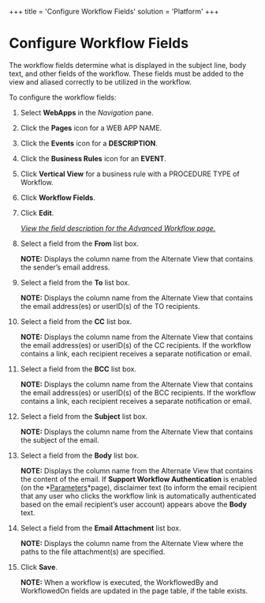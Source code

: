 +++
title = 'Configure Workflow Fields'
solution = 'Platform'
+++

# Configure Workflow Fields

The workflow fields determine what is displayed in the subject line,
body text, and other fields of the workflow. These fields must be added
to the view and aliased correctly to be utilized in the workflow.

To configure the workflow fields:

1.  Select **WebApps** in the *Navigation* pane.

2.  Click the **Pages** icon for a WEB APP NAME.

3.  Click the **Events** icon for a **DESCRIPTION**.

4.  Click the **Business Rules** icon for an **EVENT**.

5.  Click **Vertical View** for a business rule with a PROCEDURE TYPE of
    Workflow.

6.  Click **Workflow Fields**.

7.  Click **Edit**.
    
    *[View the field description for the Advanced Workflow
    page.](../Page_Desc/Advanced_Workflow.htm)*

8.  Select a field from the **From** list box.
    
    **NOTE:** Displays the column name from the Alternate View that
    contains the sender’s email address.

9.  Select a field from the **To** list box.
    
    **NOTE:** Displays the column name from the Alternate View that
    contains the email address(es) or userID(s) of the TO recipients.

10. Select a field from the **CC** list box.
    
    **NOTE:** Displays the column name from the Alternate View that
    contains the email address(es) or userID(s) of the CC recipients. If
    the workflow contains a link, each recipient receives a separate
    notification or email.

11. Select a field from the **BCC** list box.
    
    **NOTE:** Displays the column name from the Alternate View that
    contains the email address(es) or userID(s) of the BCC recipients.
    If the workflow contains a link, each recipient receives a separate
    notification or email. 

12. Select a field from the **Subject** list box.
    
    **NOTE:** Displays the column name from the Alternate View that
    contains the subject of the email.

13. Select a field from the **Body** list box.
    
    **NOTE:** Displays the column name from the Alternate View that
    contains the content of the email. If **Support Workflow
    Authentication** is enabled (on the
    *[Parameters](../Page_Desc/Parameters_All_TabsSysAdmin.htm)*page),
    disclaimer text (to inform the email recipient that any user who
    clicks the workflow link is automatically authenticated based on the
    email recipient’s user account) appears above the **Body** text.

14. Select a field from the **Email Attachment** list box.
    
    **NOTE:** Displays the column name from the Alternate View where the
    paths to the file attachment(s) are specified.

15. Click **Save**.
    
    **NOTE:** When a workflow is executed, the WorkflowedBy and
    WorkflowedOn fields are updated in the page table, if the table
    exists.
